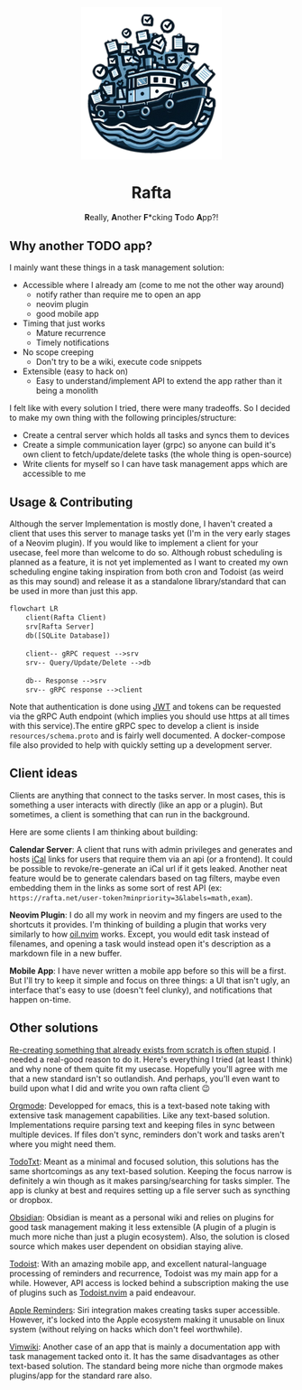 <div align="center">

  <img alt="A raft (boat) in a sea of tasks (checkmarks) logo" src="assets/logo.png" width="250px" />

# Rafta

**R**eally, **A**nother **F***cking **T**odo **A**pp?!

</div>

## Why another TODO app?

I mainly want these things in a task management solution:

- Accessible where I already am (come to me not the other way around)
    - notify rather than require me to open an app
    - neovim plugin
    - good mobile app
- Timing that just works
    - Mature recurrence
    - Timely notifications
- No scope creeping
    - Don't try to be a wiki, execute code snippets
- Extensible (easy to hack on)
    - Easy to understand/implement API to extend the app rather than it being
    a monolith

I felt like with every solution I tried, there were many
tradeoffs. So I decided to make my own thing with the following
principles/structure:

- Create a central server which holds all tasks and syncs them to devices
- Create a simple communication layer (grpc) so anyone can build it's own
  client to fetch/update/delete tasks (the whole thing is open-source)
- Write clients for myself so I can have task management apps which are
  accessible to me

## Usage & Contributing

Although the server Implementation is mostly done, I haven't created a client
that uses this server to manage tasks yet (I'm in the very early stages of a
Neovim plugin). If you would like to implement a client for your usecase, feel
more than welcome to do so. Although robust scheduling is planned as a feature,
it is not yet implemented as I want to created my own scheduling engine taking
inspiration from both cron and Todoist (as weird as this may sound) and release
it as a standalone library/standard that can be used in more than just this
app.

```mermaid
flowchart LR
    client(Rafta Client)
    srv[Rafta Server]
    db([SQLite Database])

    client-- gRPC request -->srv
    srv-- Query/Update/Delete -->db

    db-- Response -->srv
    srv-- gRPC response -->client
```

Note that authentication is done using [JWT][11] and tokens can be requested
via the gRPC Auth endpoint (which implies you should use https at all times
with this service).The entire gRPC spec to develop a client is inside
`resources/schema.proto` and is fairly well documented. A docker-compose file
also provided to help with quickly setting up a development server.

## Client ideas

Clients are anything that connect to the tasks server. In most cases, this is
something a user interacts with directly (like an app or a plugin). But
sometimes, a client is something that can run in the background.

Here are some clients I am thinking about building:

**Calendar Server**: A client that runs with admin privileges and generates and
hosts [iCal][9] links for users that require them via an api (or a frontend).
It could be possible to revoke/re-generate an iCal url if it gets leaked.
Another neat feature would be to generate calendars based on tag filters, maybe
even embedding them in the links as some sort of rest API (ex: `https://rafta.net/user-token?minpriority=3&labels=math,exam`).


**Neovim Plugin**: I do all my work in neovim and my fingers are used to the
shortcuts it provides. I'm thinking of building a plugin that works very
similarly to how [oil.nvim][10] works. Except, you would edit task instead
of filenames, and opening a task would instead open it's description as a
markdown file in a new buffer.

**Mobile App**: I have never written a mobile app before so this will be a
first. But I'll try to keep it simple and focus on three things: a UI that
isn't ugly, an interface that's easy to use (doesn't feel clunky), and
notifications that happen on-time.

## Other solutions

[Re-creating something that already exists from scratch is often stupid][8].
I needed a real-good reason to do it. Here's everything I tried (at least I
think) and why none of them quite fit my usecase. Hopefully you'll agree with
me that a new standard isn't so outlandish. And perhaps, you'll even want to
build upon what I did and write you own rafta client :wink:

[Orgmode][1]:
Developped for emacs, this is a text-based note taking with extensive task
management capabilities. Like any text-based solution. Implementations require
parsing text and keeping files in sync between multiple devices. If files don't
sync, reminders don't work and tasks aren't where you might need them.

[TodoTxt][2]:
Meant as a minimal and focused solution, this solutions has the same
shortcomings as any text-based solution. Keeping the focus narrow is definitely
a win though as it makes parsing/searching for tasks simpler. The app is clunky
at best and requires setting up a file server such as syncthing or dropbox.

[Obsidian][3]:
Obsidian is meant as a personal wiki and relies on plugins for good task
management making it less extensible (A plugin of a plugin is much more niche
than just a plugin ecosystem). Also, the solution is closed source which makes
user dependent on obsidian staying alive.

[Todoist][4]:
With an amazing mobile app, and excellent natural-language processing of
reminders and recurrence, Todoist was my main app for a while. However, API
access is locked behind a subscription making the use of plugins such as
[Todoist.nvim][7] a paid endeavour.

[Apple Reminders][5]:
Siri integration makes creating tasks super accessible. However, it's locked
into the Apple ecosystem making it unusable on linux system (without relying on
hacks which don't feel worthwhile).

[Vimwiki][6]:
Another case of an app that is mainly a documentation app with task management
tacked onto it. It has the same disadvantages as other text-based solution. The
standard being more niche than orgmode makes plugins/app for the standard rare
also.


[1]: https://orgmode.org
[2]: https://todotxt.org
[3]: https://obsidian.md
[4]: https://www.todoist.com
[5]: https://apps.apple.com/ca/app/reminders/id1108187841
[6]: https://vimwiki.github.io
[7]: https://github.com/romgrk/todoist.nvim
[8]: https://xkcd.com/927
[9]: https://en.wikipedia.org/wiki/ICalendar
[10]: https://github.com/stevearc/oil.nvim
[11]: https://jwt.io/introduction
